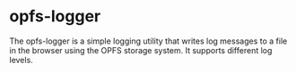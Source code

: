 # opfs-logger
The opfs-logger is a simple logging utility that writes log messages to a file in the browser using the OPFS storage system. It supports different log levels.
